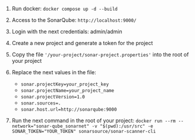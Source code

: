 1. Run docker: `docker compose up -d --build`

2. Access to the SonarQube: `http://localhost:9000/`

3. Login with the next credentials: admin/admin

4. Create a new project and generate a token for the project

5. Copy the file `'/your-project/sonar-project.properties'` into the root of your project

6. Replace the next values in the file:
    - `sonar.projectKey=your_project_key`
    - `sonar.projectName=your_project_name`
    - `sonar.projectVersion=1.0`
    - `sonar.sources=.`
    - `sonar.host.url=http://sonarqube:9000`

6. Run the next command in the root of your project: `docker run --rm --network="sonar-qube_sonarnet" -v "$(pwd):/usr/src" -e SONAR_TOKEN="YOUR_TOKEN" sonarsource/sonar-scanner-cli`